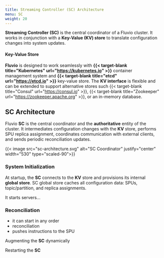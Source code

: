 ```yaml
---
title: Streaming Controller (SC) Architecture
menu: SC
weight: 20
---
```


**Streaming Controller (SC)** is the central coordinator of a Fluvio cluster. It works in conjunction with a **Key-Value (KV) store** to translate configuration changes into system updates.

#### Key-Value Store

**Fluvio** is designed to work seamlessly with **{{< target-blank title="Kubernetes" url="https://kubernetes.io" >}}** container management system and **{{< target-blank title="etcd" url="https://etcd.io" >}}** key-value store. The **KV interface** is flexible and can be extended to support alternative stores such {{< target-blank title="Consul" url="https://consul.io" >}}, {{< target-blank title="Zookeeper" url="https://zookeeper.apache.org" >}}, or an in-memory database.


## SC Architecture 

Fluvio **SC** is the central coordinator and the **authoritative** entity of the cluster. It intermediates configuration changes with the **KV** store, performs SPU replica assignment, coordinates communication with external clients, and sends periodic reconciliation updates.

{{< image src="sc-architecture.svg" alt="SC Coordinator" justify="center" width="530" type="scaled-90">}}


### System Initialization

At startup, the **SC** connects to the **KV** store and provisions its internal **global store**. SC global store caches all configuration data: SPUs, topic/partition, and replica assignments.


It starts servers...


### Reconciliation

* it can start in any order
* reconciliation
* pushes instructions to the SPU

Augmenting the **SC** dynamically

Restarting the **SC**



